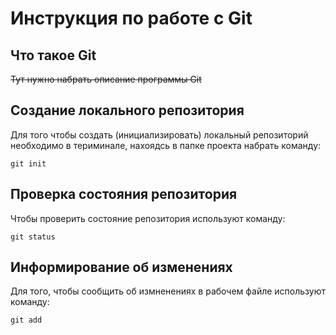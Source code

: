 # **Инструкция по работе с Git**

## Что такое Git

~~Тут нужно набрать описание программы Git~~

## Создание локального репозитория

Для того чтобы создать (инициализировать) локальный репозиторий необходимо в териминале, нахоядсь в папке проекта набрать команду:

    git init

## Проверка состояния репозитория

Чтобы проверить состояние репозитория используют команду:

    git status

## Информирование об изменениях

Для того, чтобы сообщить об измненениях в рабочем файле используют команду:

    git add